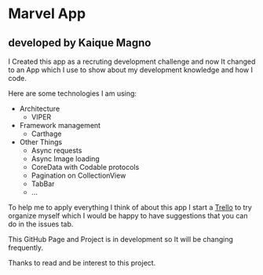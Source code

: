 # Marvel App
## developed by Kaique Magno

I Created this app as a recruting development challenge and now It changed to an App which I use to show about my development knowledge and how I code. 

Here are some technologies I am using:
- Architecture
  - VIPER
- Framework management
  - Carthage
- Other Things
  - Async requests
  - Async Image loading
  - CoreData with Codable protocols
  - Pagination on CollectionView
  - TabBar
  - ... 

To help me to apply everything I think of about this app I start a [Trello](https://trello.com/b/pTAKHJqE/marvel-app) to try organize myself which I would be happy to have suggestions that you can do in the issues tab.

This GitHub Page and Project is in development so It will be changing frequently.

Thanks to read and be interest to this project.
